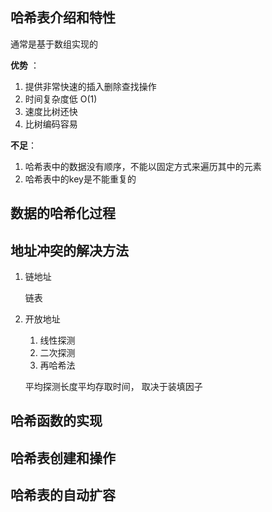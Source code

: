 ## 哈希表介绍和特性

通常是基于数组实现的

**优势** ：

1. 提供非常快速的插入删除查找操作
2. 时间复杂度低 O(1)
3. 速度比树还快
4. 比树编码容易

**不足**：

1. 哈希表中的数据没有顺序，不能以固定方式来遍历其中的元素
2. 哈希表中的key是不能重复的



## 数据的哈希化过程



## 地址冲突的解决方法

1. 链地址

   链表

2. 开放地址

   1. 线性探测
   2. 二次探测
   3. 再哈希法

   平均探测长度平均存取时间， 取决于装填因子

## 哈希函数的实现

## 哈希表创建和操作

## 哈希表的自动扩容